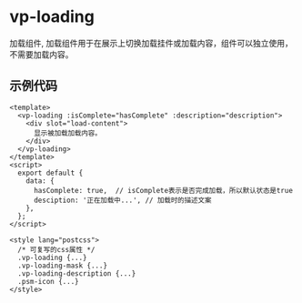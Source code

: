 # vp-loading

加载组件, 加载组件用于在展示上切换加载挂件或加载内容，组件可以独立使用，不需要加载内容。

## 示例代码

    <template>
      <vp-loading :isComplete="hasComplete" :description="description">
        <div slot="load-content">
          显示被加载加载内容。
        </div>
      </vp-loading>
    </template>
    <script>
      export default {
        data: {
          hasComplete: true,  // isComplete表示是否完成加载，所以默认状态是true
          desciption: '正在加载中...', // 加载时的描述文案
        },
      };
    </script>

    <style lang="postcss">
      /* 可复写的css属性 */
      .vp-loading {...}
      .vp-loading-mask {...}
      .vp-loading-description {...}
      .psm-icon {...}
    </style>
